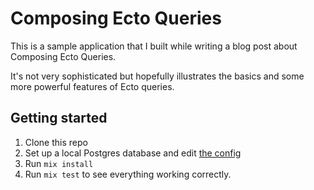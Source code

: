 # Composing Ecto Queries

This is a sample application that I built while writing a blog post about Composing Ecto Queries.

It's not very sophisticated but hopefully illustrates the basics and some more powerful features of Ecto queries.

## Getting started
1. Clone this repo
2. Set up a local Postgres database and edit [the config](./config/config.exs)
3. Run `mix install`
4. Run `mix test` to see everything working correctly.